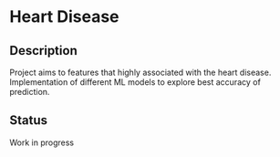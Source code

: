 # Heart Disease

## Description
Project aims to features that highly associated with the heart disease. Implementation of different ML models to explore best accuracy of prediction. 

## Status
Work in progress
